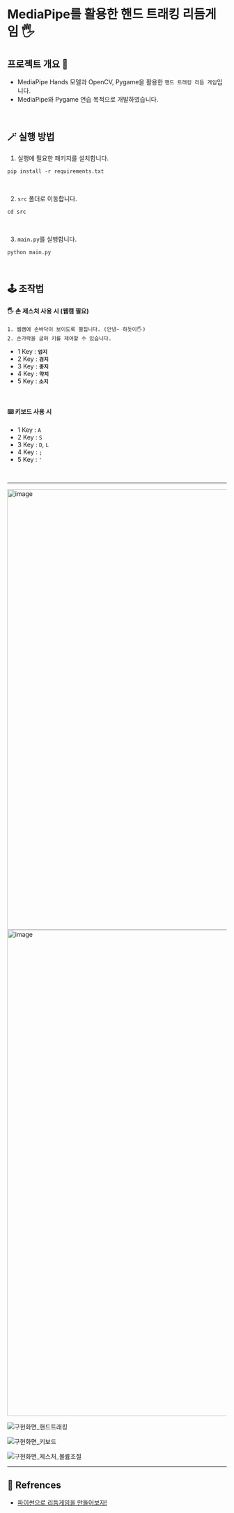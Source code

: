 # MediaPipe를 활용한 핸드 트래킹 리듬게임 🖐️
  
## 프로젝트 개요 👀
- MediaPipe Hands 모델과 OpenCV, Pygame을 활용한 `핸드 트래킹 리듬 게임`입니다.
- MediaPipe와 Pygame 연습 목적으로 개발하였습니다.

<br />  

## 🪄 실행 방법
1. 실행에 필요한 패키지를 설치합니다.
```
pip install -r requirements.txt
```

<br />  

2. `src` 폴더로 이동합니다.
```
cd src
```

<br />  

3. `main.py`를 실행합니다.
```
python main.py
```

<br />  

## 🕹️ 조작법
#### 🖐️ 손 제스처 사용 시 (웹캠 필요)
```
1. 웹캠에 손바닥이 보이도록 펼칩니다. (안녕~ 하듯이🖐️)
2. 손가락을 굽혀 키를 제어할 수 있습니다.
```

- 1 Key : **`엄지`**
- 2 Key : **`검지`**
- 3 Key : **`중지`**
- 4 Key : **`약지`**
- 5 Key : **`소지`** 

<br />

#### ⌨️ 키보드 사용 시
- 1 Key : `A`
- 2 Key : `S`
- 3 Key : `D`, `L`
- 4 Key : `;`
- 5 Key : `'`

<br />

---

<img width="1012" alt="image" src="https://github.com/baegjhoon/HandTracking-RhythmGame/assets/103083251/25facf36-1b57-474b-a747-e4fee1dc1c11">
<img width="1117" alt="image" src="https://github.com/baegjhoon/HandTracking-RhythmGame/assets/103083251/f00d2dd9-e667-49b2-bd76-ab17dc9d5760">  

![구현화면_핸드트래킹](https://github.com/baegjhoon/HandTracking-RhythmGame/assets/103083251/bd2ef2a9-5390-4437-8b62-609a6cee0440)  

![구현화면_키보드](https://github.com/baegjhoon/HandTracking-RhythmGame/assets/103083251/80bff825-0ef5-4cdd-96eb-06a42f2127ac)  

![구현화면_제스처_볼륨조절](https://github.com/baegjhoon/HandTracking-RhythmGame/assets/103083251/e34c5e56-9480-47b5-a317-2360beb0c3fb)  

---

## 👏 Refrences
- [파이썬으로 리듬게임을 만들어보자!](https://youtu.be/GhoQwKBRxSg?si=bNsybag7lGGMh-qx)
